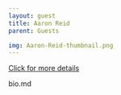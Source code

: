 ```yaml
---
layout: guest
title: Aaron Reid
parent: Guests

img: Aaron-Reid-thumbnail.png
---
```




<div class="badge-base LI-profile-badge" data-locale="en_US" data-size="medium" data-theme="light" data-type="VERTICAL" data-vanity="reiddenco" data-version="v1"><a class="badge-base__link LI-simple-link" href="https://www.linkedin.com/in/reiddenco?trk=profile-badge">Click for more details</a></div>


bio.md
